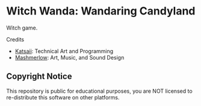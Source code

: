 # Witch Wanda: Wandaring Candyland

Witch game.

Credits
- [Katsaii](https://nuxiigit.github.io/): Technical Art and Programming
- [Mashmerlow](https://www.deviantart.com/mashmerlow): Art, Music, and Sound Design

## Copyright Notice

This repository is public for educational purposes, you are NOT licensed to re-distribute this software on other platforms.
